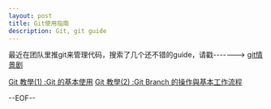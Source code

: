 ```yaml
---
layout: post
title: Git使用指南
description: Git, git guide
---
```

最近在团队里推git来管理代码，搜索了几个还不错的guide，请戳------->
[git情景剧](http://blog.gogojimmy.net/2012/02/29/git-scenario/)

[Git 教學(1) :Git 的基本使用](http://gogojimmy.net/2012/01/17/how-to-use-git-1-git-basic/)
[Git 教學(2) :Git Branch 的操作與基本工作流程](http://blog.gogojimmy.net/2012/01/21/how-to-use-git-2-basic-usage-and-worflow/)


--EOF--
